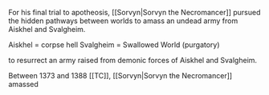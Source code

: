 For his final trial to apotheosis, [[Sorvyn|Sorvyn the Necromancer]] pursued the hidden pathways between worlds to amass an undead army from Aiskhel and Svalgheim.

Aiskhel = corpse hell
Svalgheim = Swallowed World (purgatory)

to resurrect an army raised from demonic forces of Aiskhel and Svalgheim.

Between 1373 and 1388 [[TC]], [[Sorvyn|Sorvyn the Necromancer]] amassed
